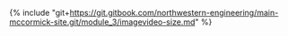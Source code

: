 {% include "git+https://git.gitbook.com/northwestern-engineering/main-mccormick-site.git/module_3/imagevideo-size.md" %}



